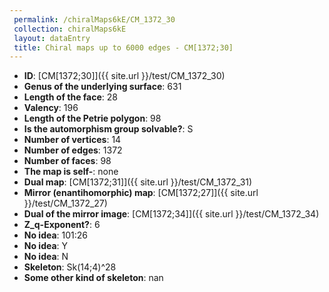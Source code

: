 ```yaml
--- 
 permalink: /chiralMaps6kE/CM_1372_30 
 collection: chiralMaps6kE
 layout: dataEntry
 title: Chiral maps up to 6000 edges - CM[1372;30]
---
```


- **ID**: [CM[1372;30]]({{ site.url }}/test/CM_1372_30)
- **Genus of the underlying surface**: 631
- **Length of the face**: 28
- **Valency**: 196
- **Length of the Petrie polygon**: 98
- **Is the automorphism group solvable?**: S
- **Number of vertices**: 14
- **Number of edges**: 1372
- **Number of faces**: 98
- **The map is self-**: none
- **Dual map**: [CM[1372;31]]({{ site.url }}/test/CM_1372_31)
- **Mirror (enantihomorphic) map**: [CM[1372;27]]({{ site.url }}/test/CM_1372_27)
- **Dual of the mirror image**: [CM[1372;34]]({{ site.url }}/test/CM_1372_34)
- **Z_q-Exponent?**: 6
- **No idea**:  101:26
- **No idea**: Y
- **No idea**: N
- **Skeleton**: Sk(14;4)^28
- **Some other kind of skeleton**: nan
